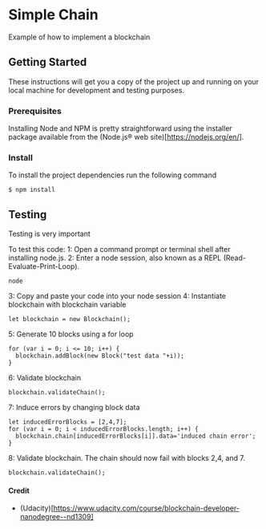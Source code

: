 # Simple Chain

Example of how to implement a blockchain

## Getting Started

These instructions will get you a copy of the project up and running on your local machine for development and testing purposes.

### Prerequisites

Installing Node and NPM is pretty straightforward using the installer package available from the (Node.js® web site)[https://nodejs.org/en/].

### Install

To install the project dependencies run the following command

```
$ npm install
```

## Testing

Testing is very important

To test this code:
1: Open a command prompt or terminal shell after installing node.js.
2: Enter a node session, also known as a REPL (Read-Evaluate-Print-Loop).
```
node
```
3: Copy and paste your code into your node session
4: Instantiate blockchain with blockchain variable
```
let blockchain = new Blockchain();
```
5: Generate 10 blocks using a for loop
```
for (var i = 0; i <= 10; i++) {
  blockchain.addBlock(new Block("test data "+i));
}
```
6: Validate blockchain
```
blockchain.validateChain();
```
7: Induce errors by changing block data
```
let inducedErrorBlocks = [2,4,7];
for (var i = 0; i < inducedErrorBlocks.length; i++) {
  blockchain.chain[inducedErrorBlocks[i]].data='induced chain error';
}
```
8: Validate blockchain. The chain should now fail with blocks 2,4, and 7.
```
blockchain.validateChain();
```

#### Credit

- (Udacity)[https://www.udacity.com/course/blockchain-developer-nanodegree--nd1309]
